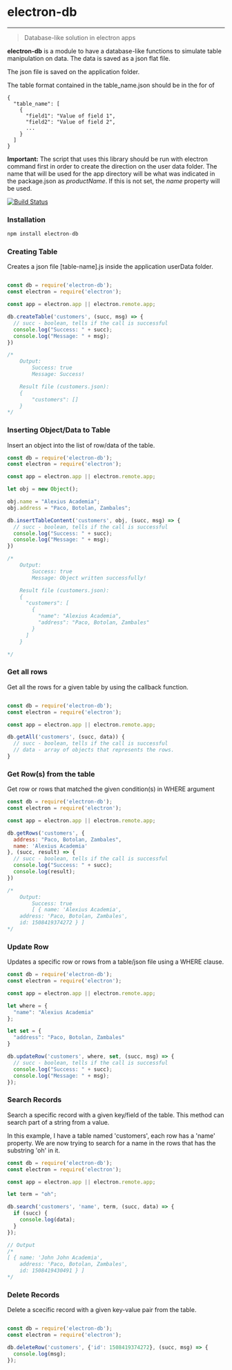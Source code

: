 # electron-db
---

> Database-like solution in electron apps

**electron-db** is a module to have a database-like functions to simulate table manipulation on data. The data is saved as a json flat file.

The json file is saved on the application folder.

The table format contained in the table_name.json should be in the for of
```
{
  "table_name": [
    {
      "field1": "Value of field 1",
      "field2": "Value of field 2",
      ...
    }
  ]
}
```

**Important:** The script that uses this library should be run with electron command first in order to create the direction on the user data folder. The name that will be used for the app directory will be what was indicated in the package.json as <em>productName</em>. If this is not set, the <em>name</em> property will be used.

[![Build Status](https://travis-ci.org/alexiusacademia/electron-db.svg?branch=master)](https://travis-ci.org/alexiusacademia/electron-db)

### **Installation**


```javascript
npm install electron-db
```

### **Creating Table**
Creates a json file [table-name].js inside the application userData folder.

```javascript

const db = require('electron-db');
const electron = require('electron');

const app = electron.app || electron.remote.app;

db.createTable('customers', (succ, msg) => {
  // succ - boolean, tells if the call is successful
  console.log("Success: " + succ);
  console.log("Message: " + msg);
})

/*
	Output:
    	Success: true
        Message: Success!

	Result file (customers.json):
    {
    	"customers": []
    }
*/
```
### **Inserting Object/Data to Table**
Insert an object into the list of row/data of the table.

```javascript
const db = require('electron-db');
const electron = require('electron');

const app = electron.app || electron.remote.app;

let obj = new Object();

obj.name = "Alexius Academia";
obj.address = "Paco, Botolan, Zambales";

db.insertTableContent('customers', obj, (succ, msg) => {
  // succ - boolean, tells if the call is successful
  console.log("Success: " + succ);
  console.log("Message: " + msg);
})

/*
	Output:
    	Success: true
        Message: Object written successfully!

    Result file (customers.json):
    {
      "customers": [
        {
          "name": "Alexius Academia",
          "address": "Paco, Botolan, Zambales"
        }
      ]
    }

*/
```
### **Get all rows**
Get all the rows for a given table by using the callback function.
```javascript

const db = require('electron-db');
const electron = require('electron');

const app = electron.app || electron.remote.app;

db.getAll('customers', (succ, data)) {
  // succ - boolean, tells if the call is successful
  // data - array of objects that represents the rows.
}
```
### **Get Row(s) from the table**
Get row or rows that matched the given condition(s) in WHERE argument

```javascript
const db = require('electron-db');
const electron = require('electron');

const app = electron.app || electron.remote.app;

db.getRows('customers', {
  address: "Paco, Botolan, Zambales",
  name: 'Alexius Academia'
}, (succ, result) => {
  // succ - boolean, tells if the call is successful
  console.log("Success: " + succ);
  console.log(result);
})

/*
	Output:
    	Success: true
        [ { name: 'Alexius Academia',
    address: 'Paco, Botolan, Zambales',
    id: 1508419374272 } ]
*/
```

### **Update Row**
Updates a specific row or rows from a table/json file using a WHERE clause.

```javascript
const db = require('electron-db');
const electron = require('electron');

const app = electron.app || electron.remote.app;

let where = {
  "name": "Alexius Academia"
};

let set = {
  "address": "Paco, Botolan, Zambales"
}

db.updateRow('customers', where, set, (succ, msg) => {
  // succ - boolean, tells if the call is successful
  console.log("Success: " + succ);
  console.log("Message: " + msg);
});
```

### **Search Records**
Search a specific record with a given key/field of the table. This method can search part of a string from a value.

In this example, I have a table named 'customers', each row has a 'name' property. We are now trying to search for a name in the rows that has the substring 'oh' in it.

```javascript
const db = require('electron-db');
const electron = require('electron');

const app = electron.app || electron.remote.app;

let term = "oh";

db.search('customers', 'name', term, (succ, data) => {
  if (succ) {
    console.log(data);
  }
});

// Output
/*
[ { name: 'John John Academia',
    address: 'Paco, Botolan, Zambales',
    id: 1508419430491 } ]
*/
```

### **Delete Records**
Delete a scecific record with a given key-value pair from the table.

```javascript

const db = require('electron-db');
const electron = require('electron');

db.deleteRow('customers', {'id': 1508419374272}, (succ, msg) => {
  console.log(msg);
});

```
